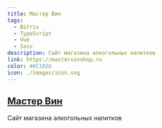 ```yaml
---
title: Мастер Вин
tags:
  - Bitrix
  - TypeScript
  - Vue
  - Sass
description: Сайт магазина алкогольных напитков
link: https://mastervinshop.ru
color: #6C1B2A
icon: ./images/icon.svg
---
```


## [Мастер Вин](https://mastervinshop.ru)

Сайт магазина алкогольных напитков
